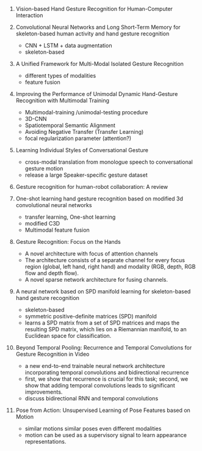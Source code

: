 1. Vision-based Hand Gesture Recognition for Human-Computer Interaction

2. Convolutional Neural Networks and Long Short-Term Memory for skeleton-based human activity and hand gesture recognition
    - CNN + LSTM + data augmentation
    - skeleton-based

3. A Unified Framework for Multi-Modal Isolated Gesture Recognition
    - different types of modalities
    - feature fusion

4. Improving the Performance of Unimodal Dynamic Hand-Gesture Recognition with Multimodal Training
    - Multimodal-training /unimodal-testing procedure
    - 3D-CNN
    - Spatiotemporal Semantic Alignment
    - Avoiding Negative Transfer (Transfer Learning)
    - focal regularization parameter (attention?)

5. Learning Individual Styles of Conversational Gesture
    - cross-modal translation from  monologue speech to conversational gesture motion
    - release a large Speaker-specific gesture dataset

6. Gesture recognition for human-robot collaboration: A review

7. One-shot learning hand gesture recognition based on modified 3d convolutional neural networks
    - transfer learning, One-shot learning
    - modified C3D
    - Multimodal feature fusion

8. Gesture Recognition: Focus on the Hands
    - A novel architecture with focus of attention channels
    - The architecture consists of a separate channel for every focus region (global, left hand, right hand) and modality (RGB, depth, RGB flow and depth flow). 
    - A novel sparse network architecture for fusing channels.

9. A neural network based on SPD manifold learning for skeleton-based hand gesture recognition
    -  skeleton-based
    - symmetric positive-definite matrices (SPD) manifold
    -  learns a SPD matrix from a set of SPD matrices and maps the resulting SPD matrix, which lies on a Riemannian manifold, to an Euclidean space for classification.

10. Beyond Temporal Pooling: Recurrence and Temporal Convolutions for Gesture Recognition in Video
    - a new end-to-end trainable neural network architecture incorporating temporal convolutions and bidirectional recurrence
    - first, we show that recurrence is crucial for this task; second, we show that adding temporal convolutions leads to significant improvements. 
    - discuss bidirectional RNN and temporal convolutions

11. Pose from Action: Unsupervised Learning of Pose Features based on Motion
    - similar motions similar poses even different modalities
    - motion can be used as a supervisory signal to learn appearance representations.